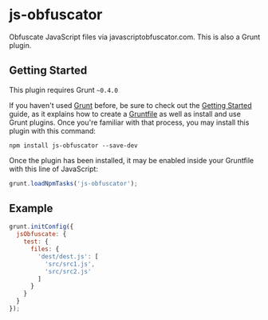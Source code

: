 js-obfuscator
=============

Obfuscate JavaScript files via javascriptobfuscator.com.
This is also a Grunt plugin.

## Getting Started

This plugin requires Grunt `~0.4.0`

If you haven't used [Grunt](http://gruntjs.com/) before, be sure to check out
the [Getting Started](http://gruntjs.com/getting-started) guide, as it explains
how to create a [Gruntfile](http://gruntjs.com/sample-gruntfile) as well as
install and use Grunt plugins. Once you're familiar with that process, you may
install this plugin with this command:

```shell
npm install js-obfuscator --save-dev
```

Once the plugin has been installed, it may be enabled inside your Gruntfile
with this line of JavaScript:

```js
grunt.loadNpmTasks('js-obfuscator');
```

Example
-------

```js
grunt.initConfig({
  jsObfuscate: {
    test: {
      files: {
        'dest/dest.js': [
          'src/src1.js',
          'src/src2.js'
        ]
      }
    }
  }
});
```
